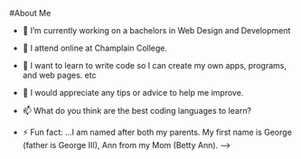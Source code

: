 #About Me

- 🔭 I’m currently working on a bachelors in Web Design and Development
- 🌱 I attend online at Champlain College.
- 👯 I want to learn to write code so I can create my own apps, programs, and web pages. etc
- 🤔 I would appreciate any tips or advice to help me improve. 
- 📫 What do you think are the best coding languages to learn?
  
- ⚡ Fun fact: ...I am named after both my parents. My first name is George (father is George III), Ann from my Mom (Betty Ann).
-->
